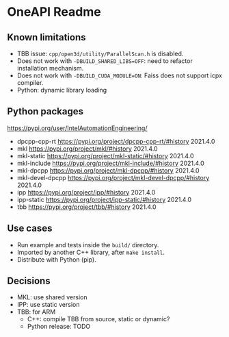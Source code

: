# OneAPI Readme

## Known limitations
- TBB issue: `cpp/open3d/utility/ParallelScan.h` is disabled.
- Does not work with `-DBUILD_SHARED_LIBS=OFF`: need to refactor installation mechanism.
- Does not work with `-DBUILD_CUDA_MODULE=ON`: Faiss does not support icpx compiler.
- Python: dynamic library loading

## Python packages

https://pypi.org/user/IntelAutomationEngineering/
- dpcpp-cpp-rt     https://pypi.org/project/dpcpp-cpp-rt/#history     2021.4.0
- mkl              https://pypi.org/project/mkl/#history              2021.4.0
- mkl-static       https://pypi.org/project/mkl-static/#history       2021.4.0
- mkl-include      https://pypi.org/project/mkl-include/#history      2021.4.0
- mkl-dpcpp        https://pypi.org/project/mkl-dpcpp/#history        2021.4.0
- mkl-devel-dpcpp  https://pypi.org/project/mkl-devel-dpcpp/#history  2021.4.0
- ipp              https://pypi.org/project/ipp/#history              2021.4.0
- ipp-static       https://pypi.org/project/ipp-static/#history       2021.4.0
- tbb              https://pypi.org/project/tbb/#history              2021.4.0

## Use cases
- Run example and tests inside the `build/` directory.
- Imported by another C++ library, after `make install`.
- Distribute with Python (pip).

## Decisions
- MKL: use shared version
- IPP: use static version
- TBB: for ARM
  - C++: compile TBB from source, static or dynamic?
  - Python release: TODO
